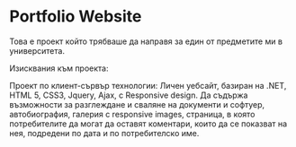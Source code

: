 ﻿# Portfolio Website
 Това е проект който трябваше да направя за един от предметите ми в университета.

Изисквания към проекта:

Проект по клиент-сървър технологии: Личен уебсайт, базиран на .NET, HTML 5, CSS3, Jquery, Ajax, с Responsive design. Да съдържа възможности за разглеждане и сваляне на документи и софтуер, автобиография, галерия с responsive images, страница, в която потребителите да могат да оставят коментари, които да се показват на нея, подредени по дата и по потребителско име.

